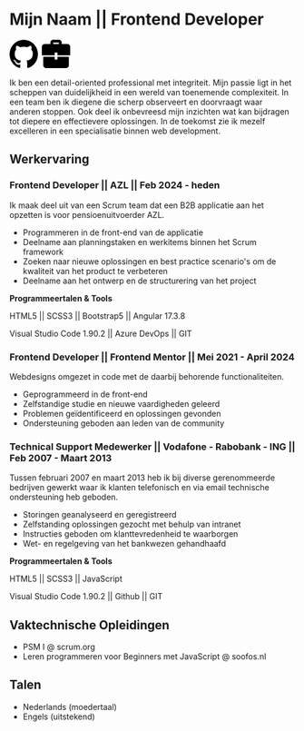 # Mijn Naam || Frontend Developer 
[<img src="github_logo.png" width="50">](https://github.com/kxnzx/ "Mijn Github")&ensp;[<img src="portfolio_icon.png" width="50">](https://www.frontendmentor.io/profile/kxnzx/ "Mijn Portfolio")

Ik ben een detail-oriented professional met integriteit. Mijn passie ligt in het scheppen van duidelijkheid in een wereld van toenemende complexiteit. In een team ben ik diegene die scherp observeert en doorvraagt waar anderen stoppen. Ook deel ik onbevreesd mijn inzichten wat kan bijdragen tot diepere en effectievere oplossingen. In de toekomst zie ik mezelf excelleren in een specialisatie binnen web development.

## Werkervaring
### Frontend Developer || AZL || Feb 2024 - heden

Ik maak deel uit van een Scrum team dat een B2B applicatie aan het opzetten is voor pensioenuitvoerder AZL. 

* Programmeren in de front-end van de applicatie
* Deelname aan planningstaken en werkitems binnen het Scrum framework
* Zoeken naar nieuwe oplossingen en best practice scenario's om de kwaliteit van het product te verbeteren
* Deelname aan het ontwerp en de structurering van het project

**Programmeertalen & Tools**

HTML5 || SCSS3 || Bootstrap5 || Angular 17.3.8 

Visual Studio Code 1.90.2 || Azure DevOps || GIT

### Frontend Developer || Frontend Mentor || Mei 2021 - April 2024

Webdesigns omgezet in code met de daarbij behorende functionaliteiten. 

* Geprogrammeerd in de front-end
* Zelfstandige studie en nieuwe vaardigheden geleerd 
* Problemen geïdentificeerd en oplossingen gevonden
* Ondersteuning geboden aan leden van de community

### Technical Support Medewerker || Vodafone - Rabobank - ING || Feb 2007 - Maart 2013

Tussen februari 2007 en maart 2013 heb ik bij diverse gerenommeerde bedrijven gewerkt waar ik klanten telefonisch en via email technische ondersteuning heb geboden.  

* Storingen geanalyseerd en geregistreerd
* Zelfstanding oplossingen gezocht met behulp van intranet 
* Instructies geboden om klanttevredenheid te waarborgen
* Wet- en regelgeving van het bankwezen gehandhaafd

**Programmeertalen & Tools** 

HTML5 || SCSS3 || JavaScript 

Visual Studio Code 1.90.2 || Github || GIT

## Vaktechnische Opleidingen

* PSM I @ scrum.org
* Leren programmeren voor Beginners met JavaScript @ soofos.nl


## Talen

* Nederlands (moedertaal)
* Engels (uitstekend)

